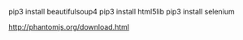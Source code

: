 pip3 install beautifulsoup4
pip3 install html5lib
pip3 install selenium


http://phantomjs.org/download.html
